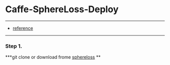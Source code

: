 # Caffe-SphereLoss-Deploy
---

- [reference](https://blog.csdn.net/cuixing001/article/details/79207109)

---

### Step 1.

***git clone or download frome [sphereloss](https://github.com/wy1iu/sphereface) **




